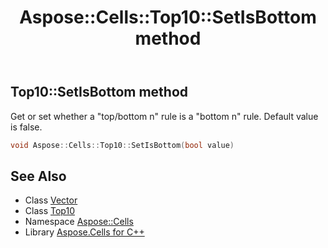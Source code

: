 ﻿---
title: Aspose::Cells::Top10::SetIsBottom method
linktitle: SetIsBottom
second_title: Aspose.Cells for C++ API Reference
description: 'Aspose::Cells::Top10::SetIsBottom method. Get or set whether a "top/bottom n" rule is a "bottom n" rule. Default value is false in C++.'
type: docs
weight: 900
url: /cpp/aspose.cells/top10/setisbottom/
---
## Top10::SetIsBottom method


Get or set whether a "top/bottom n" rule is a "bottom n" rule. Default value is false.

```cpp
void Aspose::Cells::Top10::SetIsBottom(bool value)
```

## See Also

* Class [Vector](../../vector/)
* Class [Top10](../)
* Namespace [Aspose::Cells](../../)
* Library [Aspose.Cells for C++](../../../)
